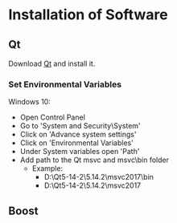 # Installation of Software
  
## Qt 

Download [Qt](https://www.qt.io/offline-installers) and install it.

### Set Environmental Variables

Windows 10:

- Open Control Panel
- Go to 'System and Security\System'
- Click on 'Advance system settings'
- Click on 'Environmental Variables'
- Under System variables open 'Path'
- Add path to the Qt msvc and msvc\bin folder
    - Example:
       - D:\Qt5-14-2\5.14.2\msvc2017\bin
       - D:\Qt5-14-2\5.14.2\msvc2017

## Boost
